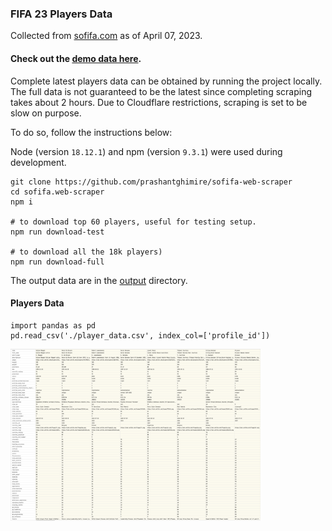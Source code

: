 ### FIFA 23 Players Data

Collected from [sofifa.com](https://sofifa.com) as of April 07, 2023.
#### Check out the [demo data here](./output/player_data_test.csv).

Complete latest players data can be obtained by running the project locally. The full data is not guaranteed to be the latest since completing scraping takes about 2 hours. Due to Cloudflare restrictions, scraping is set to be slow on purpose.

To do so, follow the instructions below:

Node (version `18.12.1`) and npm (version `9.3.1`) were used during development.

```
git clone https://github.com/prashantghimire/sofifa-web-scraper
cd sofifa.web-scraper
npm i

# to download top 60 players, useful for testing setup.
npm run download-test

# to download all the 18k players)
npm run download-full
```

The output data are in the [output](./output) directory.

#### Players Data

```
import pandas as pd
pd.read_csv('./player_data.csv', index_col=['profile_id'])
```

<img src="images/player_data.png" width="400px" alt="Basic"/>
